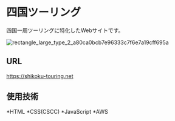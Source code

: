 # 四国ツーリング

四国一周ツーリングに特化したWebサイトです。

![rectangle_large_type_2_a80ca0bcb7e96333c7f6e7a19cff695a](https://user-images.githubusercontent.com/70832534/102882833-5f512700-4492-11eb-80c0-8a467c5ee947.png)

## URL

<https://shikoku-touring.net>

## 使用技術

*HTML
*CSS(CSCC)
*JavaScript
*AWS
 
